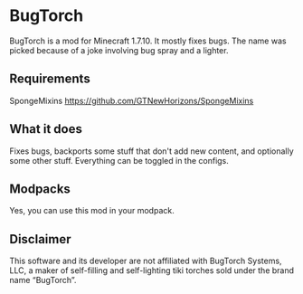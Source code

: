 # BugTorch

BugTorch is a mod for Minecraft 1.7.10. It mostly fixes bugs. The name was picked because of a joke involving bug spray and a lighter.

## Requirements

SpongeMixins
https://github.com/GTNewHorizons/SpongeMixins

## What it does
Fixes bugs, backports some stuff that don't add new content, and optionally some other stuff. Everything can be toggled in the configs. 

## Modpacks
Yes, you can use this mod in your modpack.

## Disclaimer
This software and its developer are not affiliated with BugTorch Systems, LLC, a maker of self-filling and self-lighting tiki torches sold under the brand name “BugTorch”.
